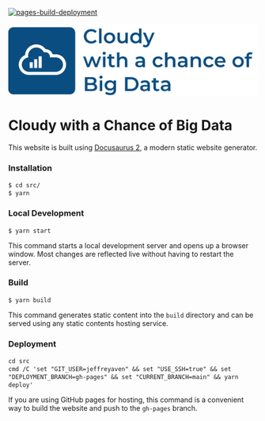 [![pages-build-deployment](https://github.com/cloudywithachanceofbigdata/cloudywithachanceofbigdata.github.io/actions/workflows/pages/pages-build-deployment/badge.svg)](https://github.com/cloudywithachanceofbigdata/cloudywithachanceofbigdata.github.io/actions/workflows/pages/pages-build-deployment)

[![cloudy-with-a-chance-of-big-data](artwork/png/cloudywithachanceofbigdata-rect.png)](https://cloudywithachanceofbigdata.com)

# Cloudy with a Chance of Big Data

This website is built using [Docusaurus 2](https://docusaurus.io/), a modern static website generator.

### Installation

```
$ cd src/
$ yarn
```

### Local Development

```
$ yarn start
```

This command starts a local development server and opens up a browser window. Most changes are reflected live without having to restart the server.

### Build

```
$ yarn build
```

This command generates static content into the `build` directory and can be served using any static contents hosting service.

### Deployment

```
cd src
cmd /C 'set "GIT_USER=jeffreyaven" && set "USE_SSH=true" && set "DEPLOYMENT_BRANCH=gh-pages" && set "CURRENT_BRANCH=main" && yarn deploy'
```

If you are using GitHub pages for hosting, this command is a convenient way to build the website and push to the `gh-pages` branch.
